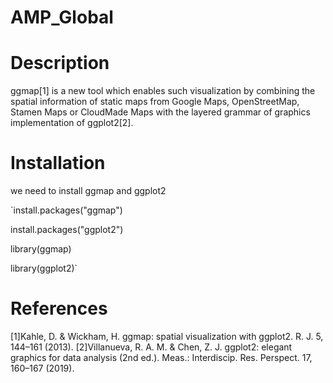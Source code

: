 # AMP_Global
# Description  
ggmap[1] is a new tool which enables such visualization by combining the spatial information of static maps from Google Maps, OpenStreetMap, Stamen Maps or CloudMade Maps with the layered grammar of graphics implementation of ggplot2[2].

# Installation
we need to install ggmap and ggplot2

`install.packages("ggmap")

install.packages("ggplot2")

library(ggmap)

library(ggplot2)`  


# References
[1]Kahle, D. & Wickham, H. ggmap: spatial visualization with ggplot2. R. J. 5, 144–161 (2013).
[2]Villanueva, R. A. M. & Chen, Z. J. ggplot2: elegant graphics for data analysis (2nd ed.). Meas.: Interdiscip. Res. Perspect. 17, 160–167 (2019).
